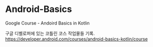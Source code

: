 # Android-Basics
Google Course - Andoird Basics in Kotlin

구글 디벨로퍼에 있는 코틀린 코스 작업물들 기록.
https://developer.android.com/courses/android-basics-kotlin/course
